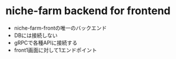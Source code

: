 # niche-farm backend for frontend
- niche-farm-frontの唯一のバックエンド
- DBには接続しない
- gRPCで各種APIに接続する
- front1画面に対して1エンドポイント
